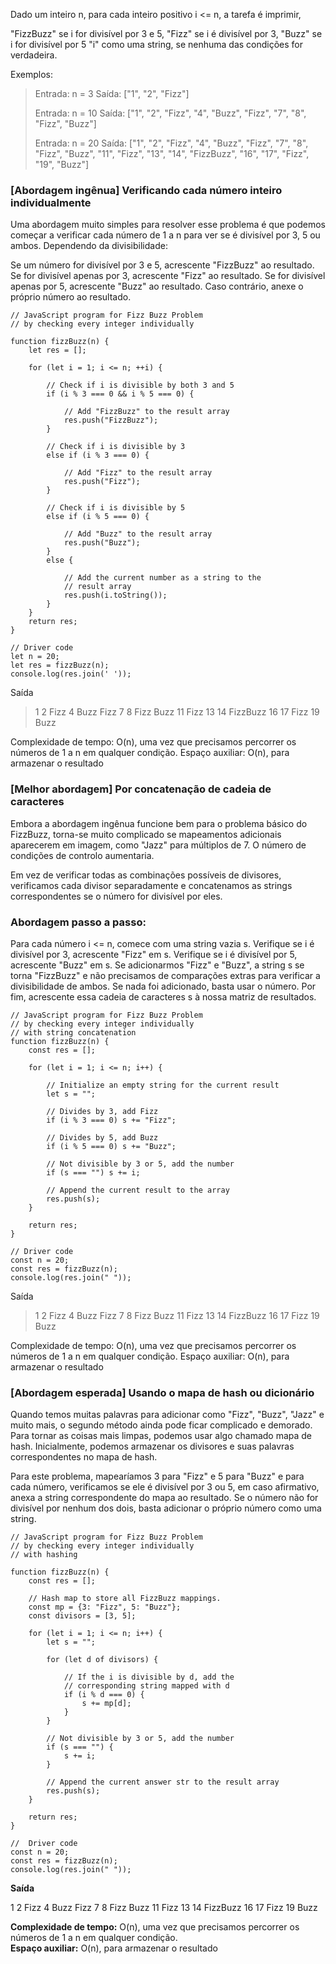 Dado um inteiro n, para cada inteiro positivo i <= n, a tarefa é imprimir,

"FizzBuzz" se i for divisível por 3 e 5,
"Fizz" se i é divisível por 3,
"Buzz" se i for divisível por 5
"i" como uma string, se nenhuma das condições for verdadeira.

Exemplos:
> Entrada: n = 3
> Saída: ["1", "2", "Fizz"]
> 
> Entrada: n = 10
> Saída: ["1", "2", "Fizz", "4", "Buzz", "Fizz", "7", "8", "Fizz", "Buzz"]
> 
> Entrada: n = 20
> Saída: ["1", "2", "Fizz", "4", "Buzz", "Fizz", "7", "8", "Fizz", "Buzz", "11", "Fizz", "13", "14", "FizzBuzz", "16", "17", "Fizz", "19", "Buzz"]


### [Abordagem ingênua] Verificando cada número inteiro individualmente
Uma abordagem muito simples para resolver esse problema é que podemos começar a verificar cada número de 1 a n para ver se é divisível por 3, 5 ou ambos. Dependendo da divisibilidade:

Se um número for divisível por 3 e 5, acrescente "FizzBuzz" ao resultado.
Se for divisível apenas por 3, acrescente "Fizz" ao resultado.
Se for divisível apenas por 5, acrescente "Buzz" ao resultado.
Caso contrário, anexe o próprio número ao resultado.

```
// JavaScript program for Fizz Buzz Problem 
// by checking every integer individually

function fizzBuzz(n) {
    let res = [];

    for (let i = 1; i <= n; ++i) {
    
        // Check if i is divisible by both 3 and 5
        if (i % 3 === 0 && i % 5 === 0) {
        
            // Add "FizzBuzz" to the result array
            res.push("FizzBuzz");
        } 
        
        // Check if i is divisible by 3
        else if (i % 3 === 0) {
        
            // Add "Fizz" to the result array
            res.push("Fizz");
        } 
        
        // Check if i is divisible by 5
        else if (i % 5 === 0) {
        
            // Add "Buzz" to the result array
            res.push("Buzz");
        } 
        else {
        
            // Add the current number as a string to the
            // result array
            res.push(i.toString());
        }
    }
    return res;
}

// Driver code
let n = 20;
let res = fizzBuzz(n);
console.log(res.join(' '));
```

Saída
> 1 2 Fizz 4 Buzz Fizz 7 8 Fizz Buzz 11 Fizz 13 14 FizzBuzz 16 17 Fizz 19 Buzz 

Complexidade de tempo: O(n), uma vez que precisamos percorrer os números de 1 a n em qualquer condição.
Espaço auxiliar: O(n), para armazenar o resultado

### [Melhor abordagem] Por concatenação de cadeia de caracteres

Embora a abordagem ingênua funcione bem para o problema básico do FizzBuzz, torna-se muito complicado se mapeamentos adicionais aparecerem em imagem, como "Jazz" para múltiplos de 7. O número de condições de controlo aumentaria.

Em vez de verificar todas as combinações possíveis de divisores, verificamos cada divisor separadamente e concatenamos as strings correspondentes se o número for divisível por eles.

### Abordagem passo a passo:

Para cada número i <= n, comece com uma string vazia s.
Verifique se i é divisível por 3, acrescente "Fizz" em s.
Verifique se i é divisível por 5, acrescente "Buzz" em s.
Se adicionarmos "Fizz" e "Buzz", a string s se torna "FizzBuzz" e não precisamos de comparações extras para verificar a divisibilidade de ambos.
Se nada foi adicionado, basta usar o número.
Por fim, acrescente essa cadeia de caracteres s à nossa matriz de resultados.

```
// JavaScript program for Fizz Buzz Problem 
// by checking every integer individually 
// with string concatenation
function fizzBuzz(n) {
    const res = []; 

    for (let i = 1; i <= n; i++) {
    
        // Initialize an empty string for the current result
        let s = ""; 

        // Divides by 3, add Fizz
        if (i % 3 === 0) s += "Fizz";
        
        // Divides by 5, add Buzz
        if (i % 5 === 0) s += "Buzz";
        
        // Not divisible by 3 or 5, add the number
        if (s === "") s += i;
        
		// Append the current result to the array
        res.push(s); 
    }

    return res;
}

// Driver code
const n = 20;
const res = fizzBuzz(n); 
console.log(res.join(" "));
```

Saída

> 1 2 Fizz 4 Buzz Fizz 7 8 Fizz Buzz 11 Fizz 13 14 FizzBuzz 16 17 Fizz 19 Buzz 

Complexidade de tempo: O(n), uma vez que precisamos percorrer os números de 1 a n em qualquer condição.
Espaço auxiliar: O(n), para armazenar o resultado

### [Abordagem esperada] Usando o mapa de hash ou dicionário

Quando temos muitas palavras para adicionar como "Fizz", "Buzz", "Jazz" e muito mais, o segundo método ainda pode ficar complicado e demorado. Para tornar as coisas mais limpas, podemos usar algo chamado mapa de hash. Inicialmente, podemos armazenar os divisores e suas palavras correspondentes no mapa de hash. 

Para este problema, mapearíamos 3 para "Fizz" e 5 para "Buzz" e para cada número, verificamos se ele é divisível por 3 ou 5, em caso afirmativo, anexa a string correspondente do mapa ao resultado. Se o número não for divisível por nenhum dos dois, basta adicionar o próprio número como uma string.

```
// JavaScript program for Fizz Buzz Problem 
// by checking every integer individually 
// with hashing

function fizzBuzz(n) {
    const res = [];
    
    // Hash map to store all FizzBuzz mappings.
    const mp = {3: "Fizz", 5: "Buzz"};
    const divisors = [3, 5];

    for (let i = 1; i <= n; i++) {
        let s = ""; 

        for (let d of divisors) {
        
            // If the i is divisible by d, add the 
          	// corresponding string mapped with d
            if (i % d === 0) {
                s += mp[d];
            }
        }

        // Not divisible by 3 or 5, add the number
        if (s === "") {
            s += i;
        }

        // Append the current answer str to the result array
        res.push(s);
    }

    return res;
}

//  Driver code
const n = 20; 
const res = fizzBuzz(n); 
console.log(res.join(" "));
```

**Saída**

1 2 Fizz 4 Buzz Fizz 7 8 Fizz Buzz 11 Fizz 13 14 FizzBuzz 16 17 Fizz 19 Buzz 

**Complexidade de tempo:** O(n), uma vez que precisamos percorrer os números de 1 a n em qualquer condição.  
**Espaço auxiliar:** O(n), para armazenar o resultado
